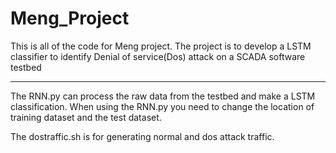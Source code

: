 # Meng_Project
This is all of the code for Meng project. 
The project is to develop a LSTM classifier to identify Denial of service(Dos) attack on a SCADA software testbed

*******************************************************************************************************************
The RNN.py can process the raw data from the testbed and make a LSTM classification. When using the RNN.py you need to 
change the location of training dataset and the test dataset. 

The dostraffic.sh is for generating normal and dos attack traffic.
